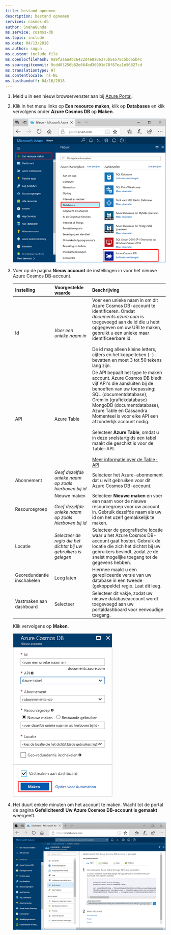 ```yaml
---
title: bestand opnemen
description: bestand opnemen
services: cosmos-db
author: SnehaGunda
ms.service: cosmos-db
ms.topic: include
ms.date: 04/13/2018
ms.author: sngun
ms.custom: include file
ms.openlocfilehash: 0a9f2aaa4bc6422d4e8a86373b5e578c5bd65b4c
ms.sourcegitcommit: 9cdd83256b82e664bd36991d78f87ea1e56827cd
ms.translationtype: HT
ms.contentlocale: nl-NL
ms.lasthandoff: 04/16/2018
---
```

1. Meld u in een nieuw browservenster aan bij [Azure Portal](https://portal.azure.com/).
2. Klik in het menu links op **Een resource maken**, klik op **Databases** en klik vervolgens onder **Azure Cosmos DB** op **Maken**. 
   
   ![Schermopname van Azure Portal waarbij Meer services en Azure Cosmos DB zijn gemarkeerd](./media/cosmos-db-create-dbaccount-table/create-nosql-db-databases-json-tutorial-1.png)

3. Voer op de pagina **Nieuw account** de instellingen in voor het nieuwe Azure Cosmos DB-account. 
 
    Instelling|Voorgestelde waarde|Beschrijving
    ---|---|---
    Id|*Voer een unieke naam in*|Voer een unieke naam in om dit Azure Cosmos DB-account te identificeren. Omdat *documents.azure.com* is toegevoegd aan de id die u hebt opgegeven om uw URI te maken, gebruikt u een unieke maar identificeerbare id.<br><br>De id mag alleen kleine letters, cijfers en het koppelteken (-) bevatten en moet 3 tot 50 tekens lang zijn.
    API|Azure Table|De API bepaalt het type te maken account. Azure Cosmos DB biedt vijf API's die aansluiten bij de behoeften van uw toepassing: SQL (documentdatabase), Gremlin (grafiekdatabase) MongoDB (documentdatabase), Azure Table en Cassandra. Momenteel is voor elke API een afzonderlijk account nodig.<br><br>Selecteer **Azure Table**, omdat u in deze snelstartgids een tabel maakt die geschikt is voor de Table-API.<br><br>[Meer informatie over de Table-API](../articles/cosmos-db/table-introduction.md) |
    Abonnement|*Geef dezelfde unieke naam op zoals hierboven bij id*|Selecteer het Azure-abonnement dat u wilt gebruiken voor dit Azure Cosmos DB-account. 
    Resourcegroep|Nieuwe maken<br><br>*Geef dezelfde unieke naam op zoals hierboven bij id*|Selecteer **Nieuwe maken** en voer een naam voor de nieuwe resourcegroep voor uw account in. Gebruik dezelfde naam als uw id om het uzelf gemakkelijk te maken.
    Locatie|*Selecteer de regio die het dichtst bij uw gebruikers is gelegen*|Selecteer de geografische locatie waar u het Azure Cosmos DB-account gaat hosten. Gebruik de locatie die zich het dichtst bij uw gebruikers bevindt, zodat ze de snelst mogelijke toegang tot de gegevens hebben.
    Georedundantie inschakelen| Leeg laten | Hiermee maakt u een gerepliceerde versie van uw database in een tweede (gekoppelde) regio. Laat dit leeg.  
    Vastmaken aan dashboard | Selecteer | Selecteer dit vakje, zodat uw nieuwe databaseaccount wordt toegevoegd aan uw portaldashboard voor eenvoudige toegang.

    Klik vervolgens op **Maken**.

    ![De pagina Nieuw account voor Azure Cosmos DB](./media/cosmos-db-create-dbaccount-table/azure-cosmos-db-create-new-account.png)

4. Het duurt enkele minuten om het account te maken. Wacht tot de portal de pagina **Gefeliciteerd! Uw Azure Cosmos DB-account is gemaakt** weergeeft.

    ![Het deelvenster Meldingen in Azure Portal](./media/cosmos-db-create-dbaccount-table/azure-cosmos-db-account-created.png)
